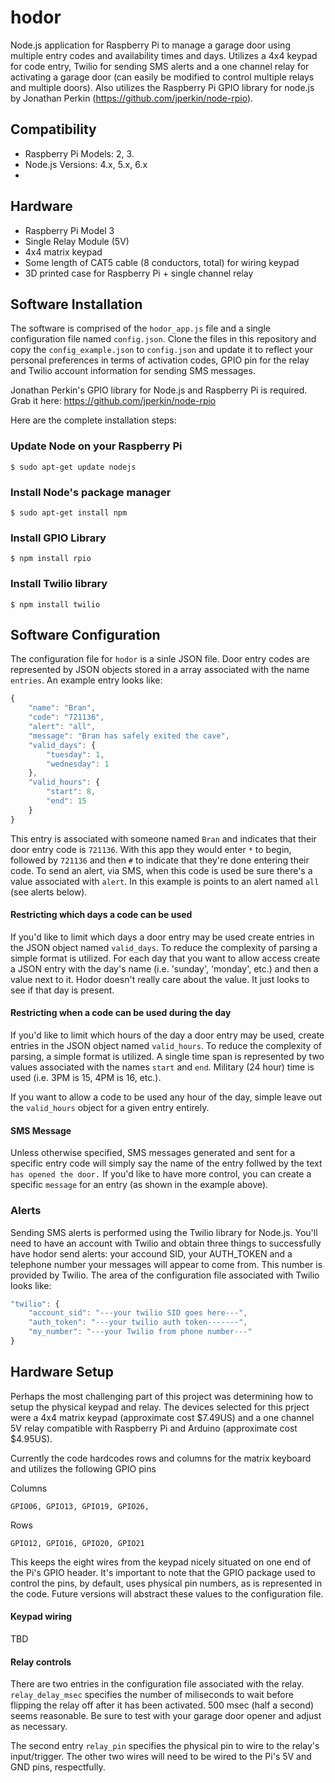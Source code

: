 hodor
=====
Node.js application for Raspberry Pi to manage a garage door using multiple entry codes and availability times and days. Utilizes a 4x4 keypad for code entry, Twilio for sending SMS alerts and a one channel relay for activating a garage door (can easily be modified to control multiple relays and multiple doors). Also utilizes the Raspberry Pi GPIO library for node.js by Jonathan Perkin (https://github.com/jperkin/node-rpio).

## Compatibility

* Raspberry Pi Models: 2, 3.
* Node.js Versions: 4.x, 5.x, 6.x
* 

## Hardware

* Raspberry Pi Model 3
* Single Relay Module (5V)
* 4x4 matrix keypad
* Some length of CAT5 cable (8 conductors, total) for wiring keypad
* 3D printed case for Raspberry Pi + single channel relay

## Software Installation

The software is comprised of the `hodor_app.js` file and a single configuration file named `config.json`. Clone the files in this repository and copy the `config_example.json` to `config.json` and update it to reflect your personal preferences in terms of activation codes, GPIO pin for the relay and Twilio account information for sending SMS messages.

Jonathan Perkin's GPIO library for Node.js and Raspberry Pi is required. Grab it here: https://github.com/jperkin/node-rpio

Here are the complete installation steps:

### Update Node on your Raspberry Pi

```console
$ sudo apt-get update nodejs
```

### Install Node's package manager

```console
$ sudo apt-get install npm
```

### Install GPIO Library

```console
$ npm install rpio
```

### Install Twilio library

```console
$ npm install twilio
```
## Software Configuration

The configuration file for `hodor` is a sinle JSON file. Door entry codes are represented by JSON objects stored in a array associated with the name `entries`. An example entry looks like:

```js
{
    "name": "Bran",
    "code": "721136",
    "alert": "all",
    "message": "Bran has safely exited the cave",
    "valid_days": {
        "tuesday": 1,
        "wednesday": 1
    },
    "valid_hours": {
        "start": 8,
        "end": 15
    }
}
```

This entry is associated with someone named `Bran` and indicates that their door entry code is `721136`. With this app they would enter `*` to begin, followed by `721136` and then `#` to indicate that they're done entering their code. To send an alert, via SMS, when this code is used be sure there's a value associated with `alert`. In this example is points to an alert named `all` (see alerts below).

#### Restricting which days a code can be used

If you'd like to limit which days a door entry may be used create entries in the JSON object named `valid_days`. To reduce the complexity of parsing a simple format is utilized. For each day that you want to allow access create a JSON entry with the day's name (i.e. 'sunday', 'monday', etc.) and then a value next to it. Hodor doesn't really care about the value. It just looks to see if that day is present.

#### Restricting when a code can be used during the day

If you'd like to limit which hours of the day a door entry may be used, create entries in the JSON object named `valid_hours`. To reduce the complexity of parsing, a simple format is utilized. A single time span is represented by two values associated with the names `start` and `end`. Military (24 hour) time is used (i.e. 3PM is 15, 4PM is 16, etc.).


If you want to allow a code to be used any hour of the day, simple leave out the `valid_hours` object for a given entry entirely.

#### SMS Message

Unless otherwise specified, SMS messages generated and sent for a specific entry code will simply say the name of the entry follwed by the text `has opened the door.` If you'd like to have more control, you can create a specific `message` for an entry (as shown in the example above).

### Alerts

Sending SMS alerts is performed using the Twilio library for Node.js. You'll need to have an account with Twilio and obtain three things to successfully have hodor send alerts: your accound SID, your AUTH_TOKEN and a telephone number your messages will appear to come from. This number is provided by Twilio. The area of the configuration file associated with Twilio looks like:

```js
"twilio": {
    "account_sid": "---your twilio SID goes here---",
    "auth_token": "---your twilio auth token-------",
    "my_number": "---your Twilio from phone number---"
}
```
## Hardware Setup

Perhaps the most challenging part of this project was determining how to setup the physical keypad and relay. The devices selected for this prject were a 4x4 matrix keypad  (approximate cost $7.49US) and a one channel 5V relay compatible with Raspberry Pi and Arduino (approximate cost $4.95US).

Currently the code hardcodes rows and columns for the matrix keyboard and utilizes the following GPIO pins

Columns
```
GPIO06, GPIO13, GPIO19, GPIO26,
```

Rows
```
GPIO12, GPIO16, GPIO20, GPIO21
```

This keeps the eight wires from the keypad nicely situated on one end of the Pi's GPIO header. It's important to note that the GPIO package used to control the pins, by default, uses physical pin numbers, as is represented in the code. Future versions will abstract these values to the configuration file.

#### Keypad wiring

TBD

#### Relay controls

There are two entries in the configuration file associated with the relay. `relay_delay_msec` specifies the number of miliseconds to wait before flipping the relay off after it has been activated. 500 msec (half a second) seems reasonable. Be sure to test with your garage door opener and adjust as necessary.

The second entry `relay_pin` specifies the physical pin to wire to the relay's input/trigger. The other two wires will need to be wired to the Pi's 5V and GND pins, respectfully.
